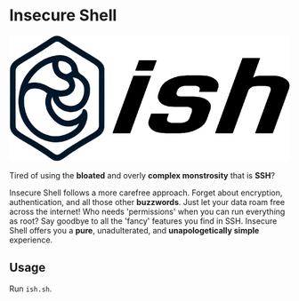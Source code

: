 # Insecure Shell

![Insecure Shell](ish_logo.png)

Tired of using the **bloated** and overly **complex monstrosity** that is **SSH**? 

Insecure Shell follows a more carefree approach. Forget about encryption, authentication, and all those other **buzzwords**. Just let your data roam free across the internet! Who needs 'permissions' when you can run everything as root? Say goodbye to all the 'fancy' features you find in SSH. Insecure Shell offers you a **pure**, unadulterated, and **unapologetically simple** experience.

## Usage
Run `ish.sh`.